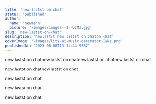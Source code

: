 ```yaml
---
title: 'new lastst on chat'
status: 'published'
author:
  name: 'newmann'
  picture: '/images/images--1--UzMz.jpg'
slug: 'new-lastst-on-chat'
description: 'newlastst new lastst on chaton chat'
coverImage: '/images/kits-ai-music-generator-IwNz.png'
publishedAt: '2023-08-08T13:11:44.938Z'
---
```


new lastst on chatnew lastst on chatnew lastst on chatnew lastst on chat

new lastst on chatnew lastst on chat<br>

new lastst on chat<br>

new lastst on chat<br>

new lastst on chat<br>

